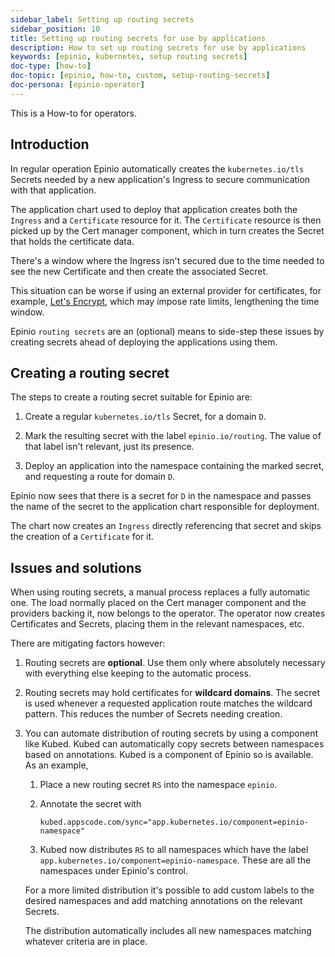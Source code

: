 ```yaml
---
sidebar_label: Setting up routing secrets
sidebar_position: 10
title: Setting up routing secrets for use by applications
description: How to set up routing secrets for use by applications
keywords: [epinio, kubernetes, setup routing secrets]
doc-type: [how-to]
doc-topic: [epinio, how-to, custom, setup-routing-secrets]
doc-persona: [epinio-operator]
---
```


<head>
  <link rel="canonical" href="https://docs.epinio.io/howtos/customization/setup_routing_secrets"/>
</head>

This is a How-to for operators.

## Introduction

In regular operation Epinio automatically creates the `kubernetes.io/tls` Secrets needed by a new application's Ingress to secure communication with that application.

The application chart used to deploy that application creates both the `Ingress` and a `Certificate` resource for it.
The `Certificate` resource is then picked up by the Cert manager component, which in turn creates the Secret that holds the certificate data.

There's a window where the Ingress isn't secured due to the time needed to see the new Certificate and then create the associated Secret.

This situation can be worse if using an external provider for certificates, for example, [Let's Encrypt](https://letsencrypt.org/), which may impose rate limits, lengthening the time window.

Epinio `routing secrets` are an (optional) means to side-step these issues by creating secrets ahead of deploying the applications using them.

## Creating a routing secret

The steps to create a routing secret suitable for Epinio are:

1. Create a regular `kubernetes.io/tls` Secret, for a domain `D`.

1. Mark the resulting secret with the label `epinio.io/routing`.
The value of that label isn't relevant, just its presence.

1. Deploy an application into the namespace containing the marked secret, and requesting
a route for domain `D`.

Epinio now sees that there is a secret for `D` in the namespace and passes the name of the secret to the application chart responsible for deployment.

The chart now creates an `Ingress` directly referencing that secret and skips the creation of a `Certificate` for it.

## Issues and solutions

When using routing secrets, a manual process replaces a fully automatic one.
The load normally placed on the Cert manager component and the providers backing it, now belongs to the operator.
The operator now creates Certificates and Secrets, placing them in the relevant namespaces, etc.

There are mitigating factors however:

1. Routing secrets are **optional**.
Use them only where absolutely necessary with everything else keeping to the automatic process.

1. Routing secrets may hold certificates for **wildcard domains**.
The secret is used whenever a requested application route matches the wildcard pattern.
This reduces the number of Secrets needing creation.

1. You can automate distribution of routing secrets by using a component like Kubed.
Kubed can automatically copy secrets between namespaces based on annotations.
Kubed is a component of Epinio so is available.
As an example,

   1. Place a new routing secret `RS` into the namespace `epinio`.

   1. Annotate the secret with

      `kubed.appscode.com/sync="app.kubernetes.io/component=epinio-namespace"`

   1. Kubed now distributes `RS` to all namespaces which have the label `app.kubernetes.io/component=epinio-namespace`.
   These are all the namespaces under Epinio's control.

   For a more limited distribution it's possible to add custom labels to the
   desired namespaces and add matching annotations on the relevant Secrets.

   The distribution automatically includes all new namespaces
   matching whatever criteria are in place.
